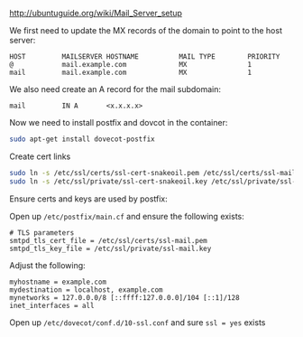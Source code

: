 http://ubuntuguide.org/wiki/Mail_Server_setup

We first need to update the MX records of the domain to point to the host server:

```
HOST         MAILSERVER HOSTNAME          MAIL TYPE        PRIORITY
@            mail.example.com             MX               1
mail         mail.example.com             MX               1
```

We also need create an A record for the mail subdomain:

```
mail         IN A       <x.x.x.x>
```

Now we need to install postfix and dovcot in the container:

```bash
sudo apt-get install dovecot-postfix
```

Create cert links

```bash
sudo ln -s /etc/ssl/certs/ssl-cert-snakeoil.pem /etc/ssl/certs/ssl-mail.pem
sudo ln -s /etc/ssl/private/ssl-cert-snakeoil.key /etc/ssl/private/ssl-mail.key
```

Ensure certs and keys are used by postfix:

Open up `/etc/postfix/main.cf` and ensure the following exists:

```
# TLS parameters
smtpd_tls_cert_file = /etc/ssl/certs/ssl-mail.pem
smtpd_tls_key_file = /etc/ssl/private/ssl-mail.key
``` 

Adjust the following:

```
myhostname = example.com
mydestination = localhost, example.com
mynetworks = 127.0.0.0/8 [::ffff:127.0.0.0]/104 [::1]/128
inet_interfaces = all
```

Open up `/etc/dovecot/conf.d/10-ssl.conf` and sure `ssl = yes` exists
